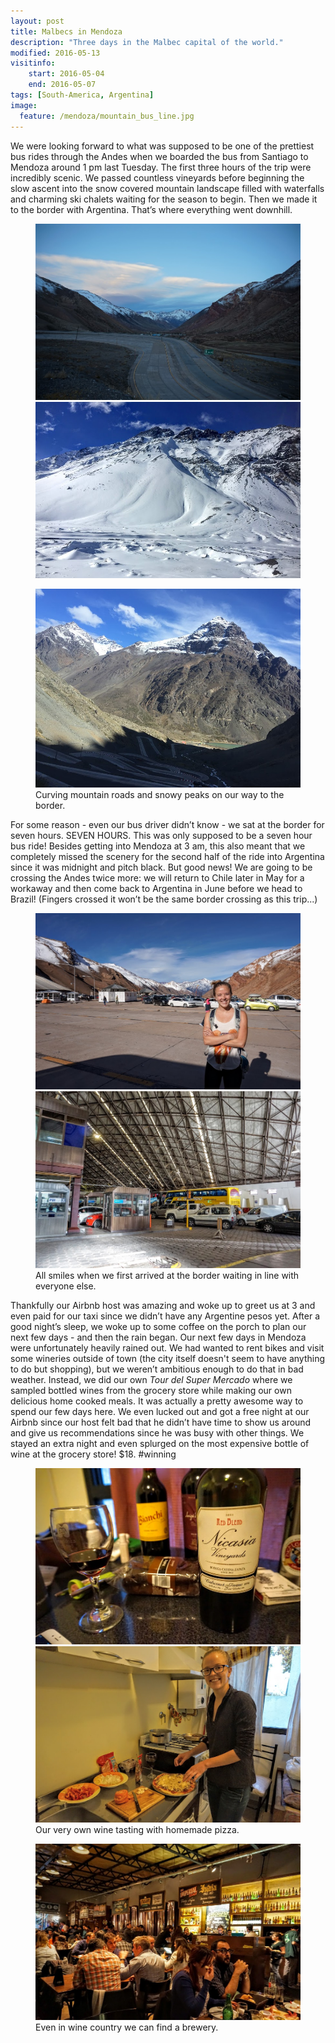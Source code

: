 ```yaml
---
layout: post
title: Malbecs in Mendoza
description: "Three days in the Malbec capital of the world."
modified: 2016-05-13
visitinfo:
    start: 2016-05-04
    end: 2016-05-07
tags: [South-America, Argentina]
image:
  feature: /mendoza/mountain_bus_line.jpg
---
```


We were looking forward to what was supposed to be one of the prettiest bus rides through the Andes when we boarded the bus from Santiago to Mendoza around 1 pm last Tuesday. The first three hours of the trip were incredibly scenic. We passed countless vineyards before beginning the slow ascent into the snow covered mountain landscape filled with waterfalls and charming ski chalets waiting for the season to begin. Then we made it to the border with Argentina. That’s where everything went downhill.
<figure class="half">
    <a href="/images/mendoza/road.jpg"><img src="/images/mendoza/road.jpg" alt=""></a>
    <a href="/images/mendoza/snow_peaks.jpg"><img src="/images/mendoza/snow_peaks.jpg" alt=""></a>
</figure>
<figure>
    <a href="/images/mendoza/curvy_road.jpg"><img src="/images/mendoza/curvy_road.jpg" alt=""></a>
    <figcaption>Curving mountain roads and snowy peaks on our way to the border.</figcaption>
</figure>

For some reason - even our bus driver didn’t know - we sat at the border for seven hours. SEVEN HOURS. This was only supposed to be a seven hour bus ride! Besides getting into Mendoza at 3 am, this also meant that we completely missed the scenery for the second half of the ride into Argentina since it was midnight and pitch black. But good news! We are going to be crossing the Andes twice more: we will return to Chile later in May for a workaway and then come back to Argentina in June before we head to Brazil! (Fingers crossed it won’t be the same border crossing as this trip...)
<figure class="half">
    <a href="/images/mendoza/smiles.jpg"><img src="/images/mendoza/smiles.jpg" alt=""></a>
    <a href="/images/mendoza/waiting_in_line.jpg"><img src="/images/mendoza/waiting_in_line.jpg" alt=""></a>
    <figcaption>All smiles when we first arrived at the border waiting in line with everyone else.</figcaption>
</figure>

Thankfully our Airbnb host was amazing and woke up to greet us at 3 and even paid for our taxi since we didn’t have any Argentine pesos yet. After a good night’s sleep, we woke up to some coffee on the porch to plan our next few days - and then the rain began. Our next few days in Mendoza were unfortunately heavily rained out. We had wanted to rent bikes and visit some wineries outside of town (the city itself doesn't seem to have anything to do but shopping), but we weren’t ambitious enough to do that in bad weather. Instead, we did our own *Tour del Super Mercado* where we sampled bottled wines from the grocery store while making our own delicious home cooked meals. It was actually a pretty awesome way to spend our few days here. We even lucked out and got a free night at our Airbnb since our host felt bad that he didn’t have time to show us around and give us recommendations since he was busy with other things. We stayed an extra night and even splurged on the most expensive bottle of wine at the grocery store! $18. #winning
<figure class="half">
    <a href="/images/mendoza/wine.jpg"><img src="/images/mendoza/wine.jpg" alt=""></a>
    <a href="/images/mendoza/pizza.jpg"><img src="/images/mendoza/pizza.jpg" alt=""></a>
    <figcaption>Our very own wine tasting with homemade pizza.</figcaption>
</figure>
<figure>
    <a href="/images/mendoza/brewery.jpg"><img src="/images/mendoza/brewery.jpg" alt=""></a>
    <figcaption>Even in wine country we can find a brewery.</figcaption>
</figure>
